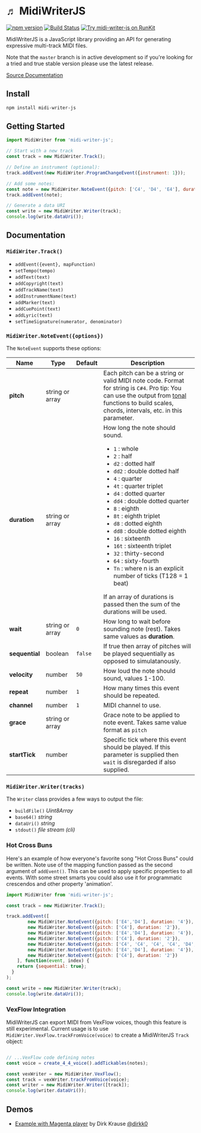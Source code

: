 &#9836; MidiWriterJS
===============
[![npm version](https://badge.fury.io/js/midi-writer-js.svg)](https://badge.fury.io/js/midi-writer-js)
[![Build Status](https://travis-ci.org/grimmdude/MidiWriterJS.svg?branch=master)](https://travis-ci.org/grimmdude/MidiWriterJS)
[![Try midi-writer-js on RunKit](https://badge.runkitcdn.com/midi-writer-js.svg)](https://npm.runkit.com/midi-writer-js)

MidiWriterJS is a JavaScript library providing an API for generating expressive multi-track MIDI files.  

Note that the `master` branch is in active development so if you're looking for a tried and true stable version please use the latest release.

[Source Documentation](https://grimmdude.com/MidiWriterJS/docs/)

Install
------------
```sh
npm install midi-writer-js
```
Getting Started
------------
```javascript
import MidiWriter from 'midi-writer-js';

// Start with a new track
const track = new MidiWriter.Track();

// Define an instrument (optional):
track.addEvent(new MidiWriter.ProgramChangeEvent({instrument: 1}));

// Add some notes:
const note = new MidiWriter.NoteEvent({pitch: ['C4', 'D4', 'E4'], duration: '4'});
track.addEvent(note);

// Generate a data URI
const write = new MidiWriter.Writer(track);
console.log(write.dataUri());
```
Documentation
------------
### `MidiWriter.Track()`

- `addEvent({event}, mapFunction)`
- `setTempo(tempo)`
- `addText(text)`
- `addCopyright(text)`
- `addTrackName(text)`
- `addInstrumentName(text)`
- `addMarker(text)`
- `addCuePoint(text)`
- `addLyric(text)`
- `setTimeSignature(numerator, denominator)`

### `MidiWriter.NoteEvent({options})`

The `NoteEvent` supports these options:

<table>
	<thead>
		<tr>
			<th>Name</th>
			<th>Type</th>
			<th>Default</th>
			<th>Description</th>
		</tr>
	</thead>
	<tbody>
		<tr>
			<td><b>pitch</b></td>
			<td>string or array</td>
			<td></td>
			<td>Each pitch can be a string or valid MIDI note code.  Format for string is <code>C#4</code>.  Pro tip: You can use the output from <a href="https://github.com/danigb/tonal" target="_blank">tonal</a> functions to build scales, chords, intervals, etc. in this parameter.</td>
		</tr>
		<tr>
			<td><b>duration</b></td>
			<td>string or array</td>
			<td></td>
			<td>
				How long the note should sound.
				<ul>
					<li><code>1</code>  : whole</li>
					<li><code>2</code>  : half</li>
					<li><code>d2</code> : dotted half</li>
					<li><code>dd2</code> : double dotted half</li>
					<li><code>4</code>  : quarter</li>
					<li><code>4t</code>  : quarter triplet</li>
					<li><code>d4</code> : dotted quarter</li>
					<li><code>dd4</code> : double dotted quarter</li>
					<li><code>8</code>  : eighth</li>
					<li><code>8t</code> : eighth triplet</li>
					<li><code>d8</code> : dotted eighth</li>
					<li><code>dd8</code> : double dotted eighth</li>
					<li><code>16</code> : sixteenth</li>
					<li><code>16t</code> : sixteenth triplet</li>
					<li><code>32</code> : thirty-second</li>
					<li><code>64</code> : sixty-fourth</li>
					<li><code>Tn</code> : where n is an explicit number of ticks (T128 = 1 beat)</li>
				</ul>
				If an array of durations is passed then the sum of the durations will be used.
			</td>
		</tr>
		<tr>
			<td><b>wait</b></td>
			<td>string or array</td>
			<td><code>0</code></td>
			<td>How long to wait before sounding note (rest).  Takes same values as <b>duration</b>.</td>
		</tr>
		<tr>
			<td><b>sequential</b></td>
			<td>boolean</td>
			<td><code>false</code></td>
			<td>If true then array of pitches will be played sequentially as opposed to simulatanously.</td>
		</tr>
		<tr>
			<td><b>velocity</b></td>
			<td>number</td>
			<td><code>50</code></td>
			<td>How loud the note should sound, values 1-100.</td>
		</tr>
		<tr>
			<td><b>repeat</b></td>
			<td>number</td>
			<td><code>1</code></td>
			<td>How many times this event should be repeated.</td>
		</tr>
		<tr>
			<td><b>channel</b></td>
			<td>number</td>
			<td><code>1</code></td>
			<td>MIDI channel to use.</td>
		</tr>
		<tr>
			<td><b>grace</b></td>
			<td>string or array</td>
			<td></td>
			<td>Grace note to be applied to note event.  Takes same value format as <code>pitch</code></td>
		</tr>
		<tr>
			<td><b>startTick</b></td>
			<td>number</td>
			<td></td>
			<td>Specific tick where this event should be played.  If this parameter is supplied then <code>wait</code> is disregarded if also supplied.</td>
		</tr>
	</tbody>
</table>


### `MidiWriter.Writer(tracks)`
The `Writer` class provides a few ways to output the file:
- `buildFile()` *Uint8Array*
- `base64()` *string*
- `dataUri()` *string*
- `stdout()` *file stream (cli)*

### Hot Cross Buns
Here's an example of how everyone's favorite song "Hot Cross Buns" could be written.  Note use of the mapping function passed as the second argument of `addEvent()`.  This can be used to apply specific properties to all events.  With some 
street smarts you could also use it for programmatic crescendos and other property 'animation'.
```javascript
import MidiWriter from 'midi-writer-js';

const track = new MidiWriter.Track();

track.addEvent([
		new MidiWriter.NoteEvent({pitch: ['E4','D4'], duration: '4'}),
		new MidiWriter.NoteEvent({pitch: ['C4'], duration: '2'}),
		new MidiWriter.NoteEvent({pitch: ['E4','D4'], duration: '4'}),
		new MidiWriter.NoteEvent({pitch: ['C4'], duration: '2'}),
		new MidiWriter.NoteEvent({pitch: ['C4', 'C4', 'C4', 'C4', 'D4', 'D4', 'D4', 'D4'], duration: '8'}),
		new MidiWriter.NoteEvent({pitch: ['E4','D4'], duration: '4'}),
		new MidiWriter.NoteEvent({pitch: ['C4'], duration: '2'})
	], function(event, index) {
    return {sequential: true};
  }
);

const write = new MidiWriter.Writer(track);
console.log(write.dataUri());
```

### VexFlow Integration
MidiWriterJS can export MIDI from VexFlow voices, though this feature is still experimental.  Current usage is to use `MidiWriter.VexFlow.trackFromVoice(voice)` to create a MidiWriterJS `Track` object:
```javascript

// ...VexFlow code defining notes
const voice = create_4_4_voice().addTickables(notes);

const vexWriter = new MidiWriter.VexFlow();
const track = vexWriter.trackFromVoice(voice);
const writer = new MidiWriter.Writer([track]);
console.log(writer.dataUri());
```


## Demos
* [Example with Magenta player](https://codepen.io/dirkk0/pen/rNZLXjZ) by Dirk Krause [@dirkk0](https://github.com/dirkk0)
